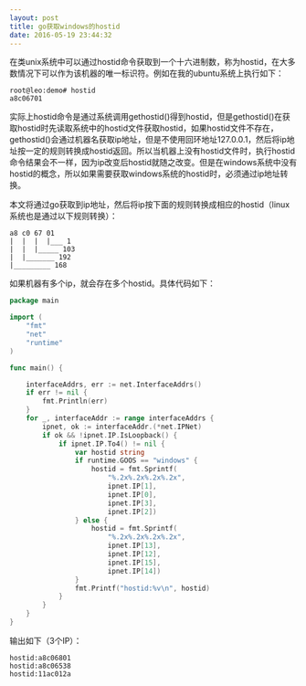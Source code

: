 ```yaml
---
layout: post
title: go获取windows的hostid
date: 2016-05-19 23:44:32
---
```


在类unix系统中可以通过hostid命令获取到一个十六进制数，称为hostid，在大多数情况下可以作为该机器的唯一标识符。例如在我的ubuntu系统上执行如下：

    root@leo:demo# hostid
    a8c06701

实际上hostid命令是通过系统调用gethostid()得到hostid，但是gethostid()在获取hostid时先读取系统中的hostid文件获取hostid，如果hostid文件不存在，gethostid()会通过机器名获取ip地址，但是不使用回环地址127.0.0.1，然后将ip地址按一定的规则转换成hostid返回。所以当机器上没有hostid文件时，执行hostid命令结果会不一样，因为ip改变后hostid就随之改变。但是在windows系统中没有hostid的概念，所以如果需要获取windows系统的hostid时，必须通过ip地址转换。

本文将通过go获取到ip地址，然后将ip按下面的规则转换成相应的hostid（linux系统也是通过以下规则转换）：

    a8 c0 67 01
    |  |  |  |___ 1
    |  |  |_____ 103
    |  |_______ 192
    |_________ 168

 如果机器有多个ip，就会存在多个hostid。具体代码如下：

```go
package main

import (
    "fmt"
    "net"
    "runtime"
)

func main() {

    interfaceAddrs, err := net.InterfaceAddrs()
    if err != nil {
        fmt.Println(err)
    }
    for _, interfaceAddr := range interfaceAddrs {
        ipnet, ok := interfaceAddr.(*net.IPNet)
        if ok && !ipnet.IP.IsLoopback() {
            if ipnet.IP.To4() != nil {
                var hostid string
                if runtime.GOOS == "windows" {
                    hostid = fmt.Sprintf(
                        "%.2x%.2x%.2x%.2x",
                        ipnet.IP[1],
                        ipnet.IP[0],
                        ipnet.IP[3],
                        ipnet.IP[2])
                } else {
                    hostid = fmt.Sprintf(
                        "%.2x%.2x%.2x%.2x",
                        ipnet.IP[13],
                        ipnet.IP[12],
                        ipnet.IP[15],
                        ipnet.IP[14])
                }
                fmt.Printf("hostid:%v\n", hostid)
            }
        }
    }
}
```

输出如下（3个IP）：

    hostid:a8c06801
    hostid:a8c06538
    hostid:11ac012a
